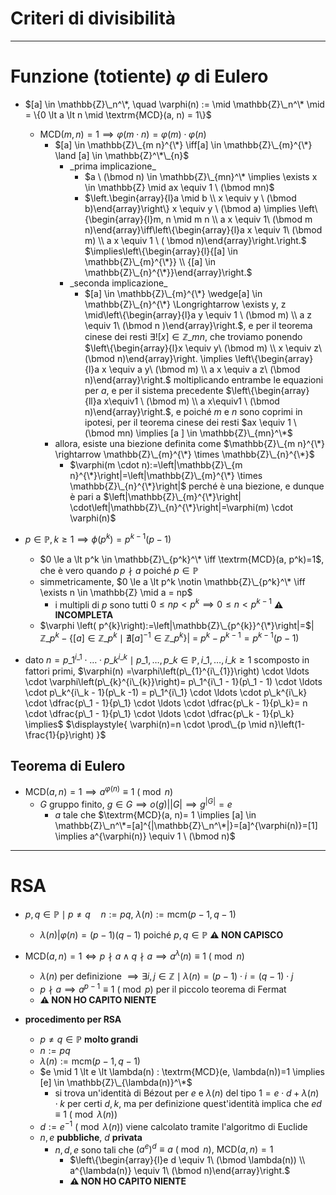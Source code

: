# Criteri di divisibilità

****

# Funzione (totiente) $\varphi$ di Eulero

- $[a] \in \mathbb{Z}\_n^\*, \quad \varphi(n) := \mid \mathbb{Z}\_n^\* \mid = \{0 \lt a \lt n \mid \textrm{MCD}(a, n) = 1\}$
  - $\textrm{MCD}(m, n) = 1 \implies \varphi(m \cdot n) = \varphi(m) \cdot \varphi(n)$
    - $[a]  \in \mathbb{Z}\_{m n}^{\*} \iff[a] \in \mathbb{Z}\_{m}^{\*} \land [a] \in \mathbb{Z}^\*\_{n}$
      - \_prima implicazione\_
        - $a \ (\bmod n) \in \mathbb{Z}\_{mn}^\* \implies \exists x \in \mathbb{Z} \mid ax \equiv 1 \ (\bmod mn)$
        - $\left.\begin{array}{l}a \mid b \\ x \equiv y \ (\bmod b)\end{array}\right\} x \equiv y \ (\bmod a) \implies \left\{\begin{array}{l}m, n \mid m n \\ a x \equiv 1\ (\bmod m n)\end{array}\iff\left\{\begin{array}{l}a x \equiv 1\ (\bmod m) \\ a x \equiv 1 \ ( \bmod n)\end{array}\right.\right.$ $\implies\left\{\begin{array}{l}{[a] \in \mathbb{Z}\_{m}^{\*}} \\ {[a] \in \mathbb{Z}\_{n}^{\*}}\end{array}\right.$
      - \_seconda implicazione\_
        - $[a] \in \mathbb{Z}\_{m}^{\*} \wedge[a] \in \mathbb{Z}\_{n}^{\*} \Longrightarrow \exists y, z \mid\left\{\begin{array}{l}a y \equiv 1 \ (\bmod m) \\ a z \equiv 1\ (\bmod n )\end{array}\right.$, e per il teorema cinese dei resti $\exists ! [x] \in \mathbb{Z}\_{mn}$, che troviamo ponendo $\left\{\begin{array}{l}x \equiv y\ (\bmod m) \\ x \equiv z\ (\bmod n)\end{array}\right. \implies \left\{\begin{array}{l}a x \equiv a y\ (\bmod m) \\ a x \equiv a z\ (\bmod n)\end{array}\right.$ moltiplicando entrambe le equazioni per $a$, e per il sistema precedente $\left\{\begin{array}{ll}a x\equiv1 \ (\bmod m) \\ a x\equiv1 \ (\bmod n)\end{array}\right.$, e poiché $m$ e $n$ sono coprimi in ipotesi, per il teorema cinese dei resti $ax \equiv 1 \ (\bmod mn) \implies [a ] \in \mathbb{Z}\_{mn}^\*$
    - allora, esiste una biezione definita come $\mathbb{Z}\_{m n}^{\*} \rightarrow \mathbb{Z}\_{m}^{\*} \times \mathbb{Z}\_{n}^{\*}$
      - $\varphi(m \cdot n):=\left|\mathbb{Z}\_{m n}^{\*}\right|=\left|\mathbb{Z}\_{m}^{\*} \times \mathbb{Z}\_{n}^{\*}\right|$ perché è una biezione, e dunque è pari a $\left|\mathbb{Z}\_{m}^{\*}\right| \cdot\left|\mathbb{Z}\_{n}^{\*}\right|=\varphi(m) \cdot \varphi(n)$

- $p \in \mathbb{P}, k \ge 1 \implies \phi(p^k) = p^{k -1}(p-1)$
  - $0 \le a \lt p^k \in \mathbb{Z}\_{p^k}^\* \iff \textrm{MCD}(a, p^k)=1$, che è vero quando $p \nmid a$ poiché $p \in \mathbb{P}$
  - simmetricamente, $0 \le a \lt p^k \notin \mathbb{Z}\_{p^k}^\* \iff \exists n \in \mathbb{Z} \mid a = np$
    - i multipli di $p$ sono tutti $0 \leq n p<p^{k} \implies 0 \leq n \lt p ^{k - 1}$ **⚠️ INCOMPLETA**
  - $\varphi \left( p^{k}\right):=\left|\mathbb{Z}\_{p^{k}}^{\*}\right|=$$\left| \mathbb{Z}\_{p^{k}}-\left\{[a] \in \mathbb{Z}\_{p^{k}} \mid\nexists[a]^{-1} \in \mathbb{Z}\_{p^{k}}\right\} \right|$ = $p^k - p^{k - 1} = p^{k - 1}(p - 1)$
- dato $n=p\_{1}^{i\_{1}} \cdot \ldots \cdot p\_{k}^{i\_k} \mid p\_1, \ldots, p\_k \in \mathbb{P}, i\_1, \ldots, i\_k \ge 1$ scomposto in fattori primi, $\varphi(n) =\varphi\left(p\_{1}^{i\_{1}}\right) \cdot \ldots \cdot \varphi\left(p\_{k}^{i\_{k}}\right)= p\_1^{i\_1 - 1}(p\_1 - 1) \cdot \ldots \cdot p\_k^{i\_k - 1}(p\_k -1) = p\_1^{i\_1} \cdot \ldots \cdot p\_k^{i\_k} \cdot \dfrac{p\_1 - 1}{p\_1} \cdot \ldots \cdot \dfrac{p\_k - 1}{p\_k}= n \cdot \dfrac{p\_1 - 1}{p\_1} \cdot \ldots \cdot \dfrac{p\_k - 1}{p\_k} \implies$ $\displaystyle{ \varphi(n)=n \cdot \prod\_{p \mid n}\left(1-\frac{1}{p}\right) }$

## Teorema di Eulero

- $\textrm{MCD}(a, n) = 1 \implies a^{\varphi(n)} \equiv 1 \ (\bmod n)$
  - $G$ gruppo finito, $g \in G \implies o(g)   \bigg\vert \left| G \right| \implies g^{\left| G \right|} = e$
    - $a$ tale che $\textrm{MCD}(a, n)= 1 \implies [a] \in \mathbb{Z}\_n^\*=[a]^{|\mathbb{Z}\_n^\*|}=[a]^{\varphi(n)}=[1] \implies a^{\varphi(n)} \equiv 1 \ (\bmod n)$

****

# RSA

- $p, q \in \mathbb{P} \mid p \neq q \quad n:= pq, \ \lambda(n) := \textrm{mcm}(p-1, q-1)$
  - $\lambda(n) \bigg\vert \varphi(n) = (p-1)(q-1)$ poiché $p, q \in \mathbb{P}$ **⚠️ NON CAPISCO**
- $\textrm{MCD}(a, n)= 1 \iff p\nmid a \land q \nmid a \implies a ^\lambda(n) \equiv 1 \ (\bmod n)$
  - $\lambda(n)$ per definizione $\implies \exists i, j \in \mathbb{Z} \mid \lambda(n)=(p-1)\cdot i = (q-1)\cdot j$
  - $p \nmid a \implies a^{p-1}\equiv 1 \ (\bmod p)$ per il piccolo teorema di Fermat
  - **⚠️ NON HO CAPITO NIENTE**
 
- **procedimento per RSA**
  - $p \neq q \in \mathbb{P}$ **molto grandi**
  - $n := p q$
  - $\lambda(n) := \textrm{mcm}(p-1, q-1)$
  - $e \mid 1 \lt e \lt \lambda(n) : \textrm{MCD}(e, \lambda(n))=1 \implies [e] \in \mathbb{Z}\_{\lambda(n)}^\*$
    - si trova un'identità di Bézout per $e$ e $\lambda(n)$ del tipo $1 = e\cdot d + \lambda(n) \cdot k$ per certi $d, k$, ma per definizione quest'identità implica che $e  d \equiv 1 \ (\bmod \lambda(n))$
  - $d:= e^{-1} \ (\bmod \lambda(n))$ viene calcolato tramite l'algoritmo di Euclide
  - $n, e$ **pubbliche**, $d$ **privata**
      - $n, d, e$ sono tali che $(a^e)^d \equiv a  \ (\bmod n), \ \textrm{MCD}(a, n)=1$
        - $\left\{\begin{array}{l}e d \equiv 1\ (\bmod \lambda(n)) \\ a^{\lambda(n)} \equiv 1\ (\bmod n)\end{array}\right.$
        - **⚠️ NON HO CAPITO NIENTE**
